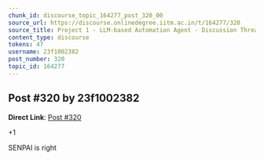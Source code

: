 ```yaml
---
chunk_id: discourse_topic_164277_post_320_00
source_url: https://discourse.onlinedegree.iitm.ac.in/t/164277/320
source_title: Project 1 - LLM-based Automation Agent - Discussion Thread [TDS Jan 2025]
content_type: discourse
tokens: 47
username: 23f1002382
post_number: 320
topic_id: 164277
---
```


## Post #320 by 23f1002382

**Direct Link**: [Post #320](https://discourse.onlinedegree.iitm.ac.in/t/164277/320)

+1

SENPAI is right
